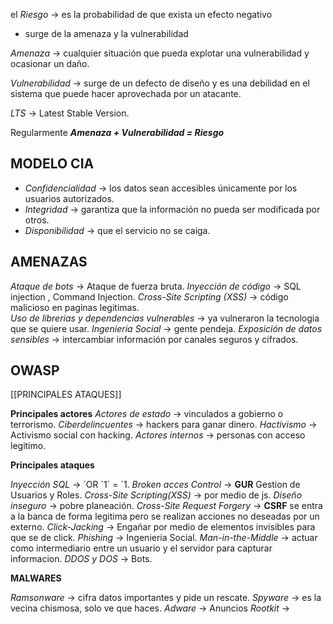 
el *Riesgo* -> es la probabilidad de que exista un efecto negativo
- surge de la amenaza y la vulnerabilidad

*Amenaza* -> cualquier situación que pueda explotar una vulnerabilidad y ocasionar un daño. 

*Vulnerabilidad* -> surge de un defecto de diseño y es una debilidad en el sistema que puede hacer aprovechada por un atacante.

*LTS* ->  Latest Stable Version. 

Regularmente ***Amenaza +  Vulnerabilidad = Riesgo*** 

## MODELO CIA

- *Confidencialidad* -> los datos sean accesibles únicamente por los usuarios autorizados.
- *Integridad* -> garantiza que la información no pueda ser modificada por otros.
- *Disponibilidad*  -> que el servicio no se caiga.

## AMENAZAS

*Ataque de bots* -> Ataque de fuerza bruta.
*Inyección de código* -> SQL injection , Command Injection.
*Cross-Site Scripting (XSS)* -> código malicioso en paginas legitimas.  
*Uso de librerias y dependencias vulnerables* -> ya vulneraron la tecnologia que se quiere usar.
*Ingenieria Social* -> gente pendeja.
*Exposición de datos sensibles* -> intercambiar información por canales seguros y cifrados.


## OWASP
[[PRINCIPALES ATAQUES]]

**Principales actores** 
*Actores de estado* -> vinculados a gobierno o terrorismo.
*Ciberdelincuentes* -> hackers para ganar dinero.
*Hactivismo* -> Activismo social con hacking.
*Actores internos* -> personas con acceso legitimo.

**Principales ataques**

*Inyección SQL* -> ´OR ´1´ = ´1.
*Broken acces Control* -> **GUR** Gestion de Usuarios y Roles.
*Cross-Site Scripting(XSS)* -> por medio de js. 
*Diseño inseguro* -> pobre planeación.
*Cross-Site Request Forgery* -> **CSRF** se entra a la banca de forma legitima pero se realizan acciones no deseadas por un externo.
*Click-Jacking* -> Engañar por medio de elementos invisibles para que se de click.
*Phishing* -> Ingenieria Social.
*Man-in-the-Middle* -> actuar como intermediario entre un usuario y el servidor para capturar informacion.
*DDOS y DOS* -> Bots.

**MALWARES** 

*Ramsonware* -> cifra datos importantes y pide un rescate.
*Spyware* -> es la vecina chismosa, solo ve que haces.
*Adware* -> Anuncios
*Rootkit* -> 






